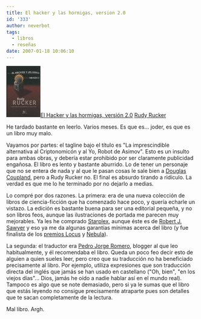 ```yaml
---
title: El hacker y las hormigas, version 2.0
id: '333'
author: neverbot
tags:
  - libros
  - reseñas
date: 2007-01-18 10:06:10
---
```


![El hacker y las hormigas](./el-hacker-y-las-hormigas-version-20/ElHackerYLasHormigas.jpg "El hacker y las hormigas")[El Hacker y las hormigas, versión 2.0](http://tienda.cyberdark.net/el-hacker-y-las-hormigas-n11010.html) [Rudy Rucker](http://en.wikipedia.org/wiki/Rudy_Rucker)

He tardado bastante en leerlo. Varios meses. Es que es... joder, es que es un libro muy malo.

Vayamos por partes: el tagline bajo el título es "La imprescindible alternativa al Criptonomicón y al Yo, Robot de Asimov". Esto es un insulto para ambas obras, y debería estar prohibido por ser claramente publicidad engañosa. El libro es lento y bastante aburrido. Lo de tener un personaje que no se entera de nada y al que le pasan cosas le sale bien a [Douglas Coupland](http://en.wikipedia.org/wiki/Douglas_Coupland), pero a Rudy Rucker no. El final es absurdo tirando a ridículo. La verdad es que me lo he terminado por no dejarlo a medias.

Lo compré por dos razones. La primera: era de una nueva colección de libros de ciencia-ficción que ha comenzado hace poco, y quería echarle un vistazo. La edición es bastante buena para ser una editorial pequeña, y no son libros feos, aunque las ilustraciones de portada me parecen muy mejorables. Ya les he comprado [Starplex](http://tienda.cyberdark.net/starplex-n11012.html), aunque éste es de [Robert J. Sawyer](http://en.wikipedia.org/wiki/Robert_J._Sawyer) y eso ya me da algunas garantías mínimas acerca del libro (y fue finalista de los [premios Locus](http://tienda.cyberdark.net/premios-locus.php) y [Nebula](http://tienda.cyberdark.net/premios-nebula.php)).

La segunda: el traductor era [Pedro Jorge Romero](http://www.pjorge.com/), blogger al que leo habitualmente, y él recomendaba el libro. Queda un poco feo decir esto de alguien a quien sueles leer, pero creo que su traducción no ha beneficiado precisamente al libro. Por ejemplo, utiliza expresiones que son traducción directa del inglés que jamás se han usado en castellano ("Oh, bien", "en los viejos días"... Dios, jamás he oído a nadie hablar así en el mundo real). Tampoco es algo que se note demasiado, pero si ya le sumas que el libro que estás leyendo no consigue precisamente atraparte pues son detalles que te sacan completamente de la lectura.

Mal libro. Argh.
